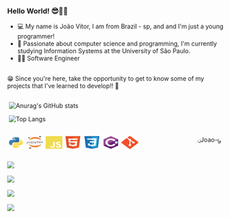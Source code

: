 ### Hello World! 😎✌🏻
- 💻 My name is João Vitor, I am from Brazil - sp, and and I'm just a young programmer!
- 💬 Passionate about computer science and programming, I'm currently studying Information Systems at the University of São Paulo.
- 🧑‍💻 Software Engineer
##
😁 Since you're here, take the opportunity to get to know some of my projects that I've learned to develop!! 🥳
##
<div>
<p>

 <img> ![Anurag's GitHub stats](https://github-readme-stats.vercel.app/api?username=joaovsimplicio&count_private=true&show_icons=true&theme=tokyonight)</img>

<img> ![Top Langs](https://github-readme-stats.vercel.app/api/top-langs/?username=joaovsimplicio&layout=compact&theme=tokyonight)</img>
</p>
</div>

<div style="display: inline_block"><br>
  <img align="center" alt="Joao-Python" height="30" width="40" src="https://raw.githubusercontent.com/devicons/devicon/master/icons/python/python-original.svg">
 <img align="center" alt="Joao-Jupyter" height="30" width="40" src="https://raw.githubusercontent.com/devicons/devicon/master/icons/jupyter/jupyter-original-wordmark.svg">
  <img align="center" alt="Joao-Js" height="30" width="40" src="https://raw.githubusercontent.com/devicons/devicon/master/icons/javascript/javascript-plain.svg">
  <img align="center" alt="Joao-HTML" height="30" width="40" src="https://raw.githubusercontent.com/devicons/devicon/master/icons/html5/html5-original.svg">
  <img align="center" alt="Joao-CSS" height="30" width="40" src="https://raw.githubusercontent.com/devicons/devicon/master/icons/css3/css3-original.svg">
 <img align="center" alt="Joao-C#" height="30" width="40" src="https://raw.githubusercontent.com/devicons/devicon/master/icons/csharp/csharp-original.svg">
  <img align="center" alt="Joao-Git" height="30" width="40" src="https://raw.githubusercontent.com/devicons/devicon/master/icons/git/git-original.svg">

  
  
  <img align="right" alt="Joao-gif" height="150" style="border-radius:50px;" src="https://media2.giphy.com/media/v1.Y2lkPTc5MGI3NjExZTM5NDc2NGExZjE2OWQ2MzA1MTAwNzFlMDY5NzU0ZTFkY2VjZTU5YyZjdD1n/qgQUggAC3Pfv687qPC/giphy.gif">
  
</div>

##

   <a href="https://www.linkedin.com/in/joão-vitor-valerio-simplicio-b4919a270/" target="_blank"><img src="https://img.shields.io/badge/-LinkedIn-%230077B5?style=for-the-badge&logo=linkedin&logoColor=white" target="_blank"></a>
 
  <a href="mailto:joaovitorvs0309@gmail.com" target="_blank"><img src="https://img.shields.io/badge/Gmail-D14836?style=for-the-badge&logo=gmail&logoColor=white" target="_blank"></a>
 
 <a href="https://web.whatsapp.com/send?phone=5516992821613" target="_blank"><img src="https://img.shields.io/badge/WhatsApp-25D366?style=for-the-badge&logo=whatsapp&logoColor=white" target="_blank"></a>
 
  <a href="https://www.instagram.com/joaov_vs" target="_blank"><img src="https://img.shields.io/badge/-Instagram-%23E4405F?style=for-the-badge&logo=instagram&logoColor=white" target="_blank"></a>
     
